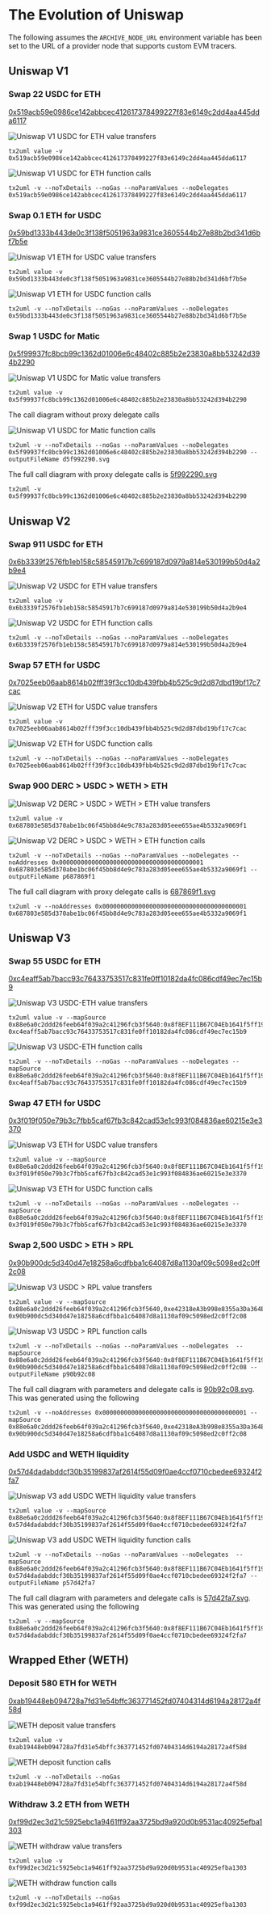 # The Evolution of Uniswap

The following assumes the `ARCHIVE_NODE_URL` environment variable has been set to the URL of a provider node that supports custom EVM tracers.

## Uniswap V1

### Swap 22 USDC for ETH

[0x519acb59e0986ce142abbcec412617378499227f83e6149c2dd4aa445dda6117](https://etherscan.io/tx/0x519acb59e0986ce142abbcec412617378499227f83e6149c2dd4aa445dda6117)

![Uniswap V1 USDC for ETH value transfers](v519a6117.svg)

```
tx2uml value -v 0x519acb59e0986ce142abbcec412617378499227f83e6149c2dd4aa445dda6117
```

![Uniswap V1 USDC for ETH function calls](519a6117.svg)

```
tx2uml -v --noTxDetails --noGas --noParamValues --noDelegates 0x519acb59e0986ce142abbcec412617378499227f83e6149c2dd4aa445dda6117
```

### Swap 0.1 ETH for USDC

[0x59bd1333b443de0c3f138f5051963a9831ce3605544b27e88b2bd341d6bf7b5e](https://etherscan.io/tx/0x59bd1333b443de0c3f138f5051963a9831ce3605544b27e88b2bd341d6bf7b5e)

![Uniswap V1 ETH for USDC value transfers](v59bd7b5e.svg)

```
tx2uml value -v 0x59bd1333b443de0c3f138f5051963a9831ce3605544b27e88b2bd341d6bf7b5e
```

![Uniswap V1 ETH for USDC function calls](59bd7b5e.svg)

```
tx2uml -v --noTxDetails --noGas --noParamValues --noDelegates 0x59bd1333b443de0c3f138f5051963a9831ce3605544b27e88b2bd341d6bf7b5e
```

### Swap 1 USDC for Matic

[0x5f99937fc8bcb99c1362d01006e6c48402c885b2e23830a8bb53242d394b2290](https://etherscan.io/tx/0x5f99937fc8bcb99c1362d01006e6c48402c885b2e23830a8bb53242d394b2290)

![Uniswap V1 USDC for Matic value transfers](v5f992290.svg)

```
tx2uml value -v 0x5f99937fc8bcb99c1362d01006e6c48402c885b2e23830a8bb53242d394b2290
```

The call diagram without proxy delegate calls

![Uniswap V1 USDC for Matic function calls](d5f992290.svg)

```
tx2uml -v --noTxDetails --noGas --noParamValues --noDelegates 0x5f99937fc8bcb99c1362d01006e6c48402c885b2e23830a8bb53242d394b2290 --outputFileName d5f992290.svg
```

The full call diagram with proxy delegate calls is [5f992290.svg](./5f992290.svg)

```
tx2uml -v 0x5f99937fc8bcb99c1362d01006e6c48402c885b2e23830a8bb53242d394b2290
```

## Uniswap V2

### Swap 911 USDC for ETH

[0x6b3339f2576fb1eb158c58545917b7c699187d0979a814e530199b50d4a2b9e4](https://etherscan.io/tx/0x6b3339f2576fb1eb158c58545917b7c699187d0979a814e530199b50d4a2b9e4)

![Uniswap V2 USDC for ETH value transfers](v6b33b9e4.svg)

```
tx2uml value -v 0x6b3339f2576fb1eb158c58545917b7c699187d0979a814e530199b50d4a2b9e4
```

![Uniswap V2 USDC for ETH function calls](6b33b9e4.svg)

```
tx2uml -v --noTxDetails --noGas --noParamValues --noDelegates 0x6b3339f2576fb1eb158c58545917b7c699187d0979a814e530199b50d4a2b9e4
```

### Swap 57 ETH for USDC

[0x7025eeb06aab8614b02fff39f3cc10db439fbb4b525c9d2d87dbd19bf17c7cac](https://etherscan.io/tx/0x7025eeb06aab8614b02fff39f3cc10db439fbb4b525c9d2d87dbd19bf17c7cac)

![Uniswap V2 ETH for USDC value transfers](v70257cac.svg)

```
tx2uml value -v 0x7025eeb06aab8614b02fff39f3cc10db439fbb4b525c9d2d87dbd19bf17c7cac
```

![Uniswap V2 ETH for USDC function calls](70257cac.svg)

```
tx2uml -v --noTxDetails --noGas --noParamValues --noDelegates 0x7025eeb06aab8614b02fff39f3cc10db439fbb4b525c9d2d87dbd19bf17c7cac
```

### Swap 900 DERC > USDC > WETH > ETH

![Uniswap V2 DERC > USDC > WETH > ETH value transfers](v687869f1.svg)

```
tx2uml value -v 0x687803e585d370abe1bc06f45bb8d4e9c783a283d05eee655ae4b5332a9069f1
```

![Uniswap V2 DERC > USDC > WETH > ETH function calls](p687869f1.svg)

```
tx2uml -v --noTxDetails --noGas --noParamValues --noDelegates --noAddresses 0x0000000000000000000000000000000000000001 0x687803e585d370abe1bc06f45bb8d4e9c783a283d05eee655ae4b5332a9069f1 --outputFileName p687869f1
```

The full call diagram with proxy delegate calls is [687869f1.svg](./687869f1.svg)

```
tx2uml -v --noAddresses 0x0000000000000000000000000000000000000001 0x687803e585d370abe1bc06f45bb8d4e9c783a283d05eee655ae4b5332a9069f1
```

## Uniswap V3

### Swap 55 USDC for ETH

[0xc4eaff5ab7bacc93c76433753517c831fe0ff10182da4fc086cdf49ec7ec15b9](https://etherscan.io/tx/0xc4eaff5ab7bacc93c76433753517c831fe0ff10182da4fc086cdf49ec7ec15b9)

![Uniswap V3 USDC-ETH value transfers](vc4ea15b9.svg)

```
tx2uml value -v --mapSource 0x88e6a0c2ddd26feeb64f039a2c41296fcb3f5640:0x8f8EF111B67C04Eb1641f5ff19EE54Cda062f163 0xc4eaff5ab7bacc93c76433753517c831fe0ff10182da4fc086cdf49ec7ec15b9
```

![Uniswap V3 USDC-ETH function calls](c4ea15b9.svg)

```
tx2uml -v --noTxDetails --noGas --noParamValues --noDelegates --mapSource 0x88e6a0c2ddd26feeb64f039a2c41296fcb3f5640:0x8f8EF111B67C04Eb1641f5ff19EE54Cda062f163 0xc4eaff5ab7bacc93c76433753517c831fe0ff10182da4fc086cdf49ec7ec15b9
```

### Swap 47 ETH for USDC

[0x3f019f050e79b3c7fbb5caf67fb3c842cad53e1c993f084836ae60215e3e3370](https://etherscan.io/tx/0x3f019f050e79b3c7fbb5caf67fb3c842cad53e1c993f084836ae60215e3e3370)

![Uniswap V3 ETH for USDC value transfers](v3f013370.svg)

```
tx2uml value -v --mapSource 0x88e6a0c2ddd26feeb64f039a2c41296fcb3f5640:0x8f8EF111B67C04Eb1641f5ff19EE54Cda062f163 0x3f019f050e79b3c7fbb5caf67fb3c842cad53e1c993f084836ae60215e3e3370
```

![Uniswap V3 ETH for USDC function calls](3f013370.svg)

```
tx2uml -v --noTxDetails --noGas --noParamValues --noDelegates --mapSource 0x88e6a0c2ddd26feeb64f039a2c41296fcb3f5640:0x8f8EF111B67C04Eb1641f5ff19EE54Cda062f163 0x3f019f050e79b3c7fbb5caf67fb3c842cad53e1c993f084836ae60215e3e3370
```

### Swap 2,500 USDC > ETH > RPL

[0x90b900dc5d340d47e18258a6cdfbba1c64087d8a1130af09c5098ed2c0ff2c08](https://etherscan.io/tx/0x90b900dc5d340d47e18258a6cdfbba1c64087d8a1130af09c5098ed2c0ff2c08)

![Uniswap V3 USDC > RPL value transfers](v90b92c08.svg)

```
tx2uml value -v --mapSource 0x88e6a0c2ddd26feeb64f039a2c41296fcb3f5640,0xe42318eA3b998e8355a3Da364EB9D48eC725Eb45:0x8f8EF111B67C04Eb1641f5ff19EE54Cda062f163,0x8f8EF111B67C04Eb1641f5ff19EE54Cda062f163 0x90b900dc5d340d47e18258a6cdfbba1c64087d8a1130af09c5098ed2c0ff2c08
```

![Uniswap V3 USDC > RPL function calls](p90b92c08.svg)

```
tx2uml -v --noTxDetails --noGas --noParamValues --noDelegates  --mapSource 0x88e6a0c2ddd26feeb64f039a2c41296fcb3f5640:0x8f8EF111B67C04Eb1641f5ff19EE54Cda062f163 0x90b900dc5d340d47e18258a6cdfbba1c64087d8a1130af09c5098ed2c0ff2c08 --outputFileName p90b92c08
```

The full call diagram with parameters and delegate calls is [90b92c08.svg](./90b92c08.svg). This was generated using the following

```
tx2uml -v --noAddresses 0x0000000000000000000000000000000000000001 --mapSource 0x88e6a0c2ddd26feeb64f039a2c41296fcb3f5640,0xe42318eA3b998e8355a3Da364EB9D48eC725Eb45:0x8f8EF111B67C04Eb1641f5ff19EE54Cda062f163,0x8f8EF111B67C04Eb1641f5ff19EE54Cda062f163 0x90b900dc5d340d47e18258a6cdfbba1c64087d8a1130af09c5098ed2c0ff2c08
```

### Add USDC and WETH liquidity

[0x57d4dadabddcf30b35199837af2614f55d09f0ae4ccf0710cbedee69324f2fa7](https://etherscan.io/tx/0x57d4dadabddcf30b35199837af2614f55d09f0ae4ccf0710cbedee69324f2fa7)

![Uniswap V3 add USDC WETH liquidity value transfers](v57d42fa7.svg)

```
tx2uml value -v --mapSource 0x88e6a0c2ddd26feeb64f039a2c41296fcb3f5640:0x8f8EF111B67C04Eb1641f5ff19EE54Cda062f163 0x57d4dadabddcf30b35199837af2614f55d09f0ae4ccf0710cbedee69324f2fa7
```

![Uniswap V3 add USDC WETH liquidity function calls](p57d42fa7.svg)

```
tx2uml -v --noTxDetails --noGas --noParamValues --noDelegates  --mapSource 0x88e6a0c2ddd26feeb64f039a2c41296fcb3f5640:0x8f8EF111B67C04Eb1641f5ff19EE54Cda062f163 0x57d4dadabddcf30b35199837af2614f55d09f0ae4ccf0710cbedee69324f2fa7 --outputFileName p57d42fa7
```

The full call diagram with parameters and delegate calls is [57d42fa7.svg](./57d42fa7.svg). This was generated using the following

```
tx2uml -v --mapSource 0x88e6a0c2ddd26feeb64f039a2c41296fcb3f5640:0x8f8EF111B67C04Eb1641f5ff19EE54Cda062f163 0x57d4dadabddcf30b35199837af2614f55d09f0ae4ccf0710cbedee69324f2fa7
```

## Wrapped Ether (WETH)

### Deposit 580 ETH for WETH

[0xab19448eb094728a7fd31e54bffc363771452fd07404314d6194a28172a4f58d](https://etherscan.io/tx/0xab19448eb094728a7fd31e54bffc363771452fd07404314d6194a28172a4f58d)

![WETH deposit value transfers](vab19f58d.svg)

```
tx2uml value -v 0xab19448eb094728a7fd31e54bffc363771452fd07404314d6194a28172a4f58d
```

![WETH deposit function calls](ab19f58d.svg)

```
tx2uml -v --noTxDetails --noGas 0xab19448eb094728a7fd31e54bffc363771452fd07404314d6194a28172a4f58d
```

### Withdraw 3.2 ETH from WETH

[0xf99d2ec3d21c5925ebc1a9461ff92aa3725bd9a920d0b9531ac40925efba1303](https://etherscan.io/tx/0xf99d2ec3d21c5925ebc1a9461ff92aa3725bd9a920d0b9531ac40925efba1303)

![WETH withdraw value transfers](vf99d1303.svg)

```
tx2uml value -v 0xf99d2ec3d21c5925ebc1a9461ff92aa3725bd9a920d0b9531ac40925efba1303
```

![WETH withdraw function calls](f99d1303.svg)

```
tx2uml -v --noTxDetails --noGas 0xf99d2ec3d21c5925ebc1a9461ff92aa3725bd9a920d0b9531ac40925efba1303
```

